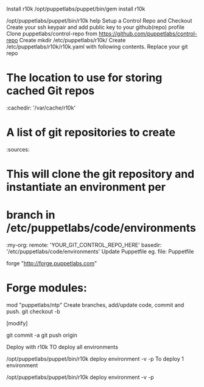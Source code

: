 Install r10k
/opt/puppetlabs/puppet/bin/gem install r10k

/opt/puppetlabs/puppet/bin/r10k help
Setup a Control Repo and Checkout
Create your ssh keypair and add public key to your github(repo) profile
Clone puppetlabs/control-repo from https://github.com/puppetlabs/control-repo
Create
mkdir /etc/puppetlabs/r10k/
Create /etc/puppetlabs/r10k/r10k.yaml with following contents. Replace your git repo

# The location to use for storing cached Git repos
:cachedir: '/var/cache/r10k'

# A list of git repositories to create
:sources:
  # This will clone the git repository and instantiate an environment per
  # branch in /etc/puppetlabs/code/environments
  :my-org:
    remote: 'YOUR_GIT_CONTROL_REPO_HERE'
    basedir: '/etc/puppetlabs/code/environments'
Update Puppetfile eg.
file: Puppetfile

forge "http://forge.puppetlabs.com"

# Forge modules:
mod "puppetlabs/ntp"
Create branches, add/update code, commit and push.
  git checkout -b <branch>
  
  [modify]
  
  git commit -a 
  git push origin <branch> 
  
Deploy with r10k
TO deploy all environments

/opt/puppetlabs/puppet/bin/r10k deploy environment -v -p
To deploy 1 environment

/opt/puppetlabs/puppet/bin/r10k deploy environment <branch> -v -p
